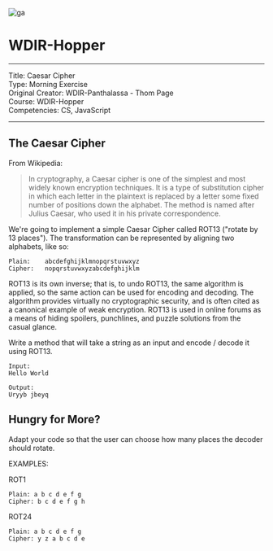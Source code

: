 ![ga](http://mobbook.generalassemb.ly/ga_cog.png)

# WDIR-Hopper

---
Title: Caesar Cipher <br>
Type: Morning Exercise<br>
Original Creator:  WDIR-Panthalassa - Thom Page<br>
    Course: WDIR-Hopper<br>
Competencies: CS, JavaScript

---

## The Caesar Cipher

From Wikipedia:

> In cryptography, a Caesar cipher is one of the simplest and most widely known encryption techniques. It is a type of substitution cipher in which each letter in the plaintext is replaced by a letter some fixed number of positions down the alphabet. The method is named after Julius Caesar, who used it in his private correspondence.

We're going to implement a simple Caesar Cipher called ROT13 ("rotate by 13 places"). The transformation can be represented by aligning two alphabets, like so:

```
Plain:    abcdefghijklmnopqrstuvwxyz
Cipher:   nopqrstuvwxyzabcdefghijklm
```

ROT13 is its own inverse; that is, to undo ROT13, the same algorithm is applied, so the same action can be used for encoding and decoding. The algorithm provides virtually no cryptographic security, and is often cited as a canonical example of weak encryption. ROT13 is used in online forums as a means of hiding spoilers, punchlines, and puzzle solutions from the casual glance.

Write a method that will take a string as an input and encode / decode it using ROT13.

```
Input:
Hello World

Output:
Uryyb jbeyq
```

## Hungry for More?

Adapt your code so that the user can choose how many places the decoder should rotate.

EXAMPLES:

ROT1
```
Plain: a b c d e f g
Cipher: b c d e f g h
```

ROT24
```
Plain: a b c d e f g
Cipher: y z a b c d e
```
